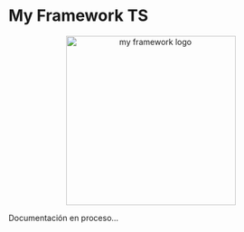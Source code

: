 # __My Framework TS__

<p align="center">
  <img src="https://i.postimg.cc/RhrgmkP4/logo-myframework-ts-big.png" width="300px" height="auto" alt="my framework logo" title="my framework logo">
</p>

Documentación en proceso...